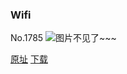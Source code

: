 ### Wifi
No.1785
![图片不见了~~~](https://imgs.xkcd.com/comics/wifi.png)

[原址](https://xkcd.com//1785) [下载](https://imgs.xkcd.com/comics/wifi.png)


